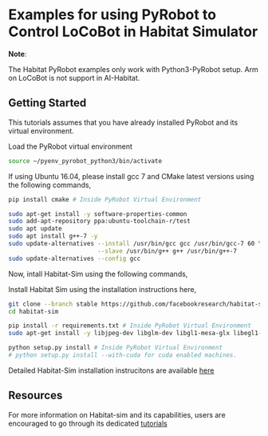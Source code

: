 # Examples for using PyRobot to Control LoCoBot in Habitat Simulator

__Note__: 

The Habitat PyRobot examples only work with Python3-PyRobot setup.
Arm on LoCoBot is not support in AI-Habitat.

## Getting Started


This tutorials assumes that you have already installed PyRobot and its virtual environment.


Load the PyRobot virtual environment
```bash
source ~/pyenv_pyrobot_python3/bin/activate
```

If using Ubuntu 16.04, please install gcc 7 and CMake latest versions using the following commands,

```bash
pip install cmake # Inside PyRobot Virtual Environment

sudo apt-get install -y software-properties-common
sudo add-apt-repository ppa:ubuntu-toolchain-r/test
sudo apt update
sudo apt install g++-7 -y
sudo update-alternatives --install /usr/bin/gcc gcc /usr/bin/gcc-7 60 \
                         --slave /usr/bin/g++ g++ /usr/bin/g++-7 
sudo update-alternatives --config gcc
```

Now, intall Habitat-Sim using the following commands,


Install Habitat Sim using the installation instructions here,
```bash
git clone --branch stable https://github.com/facebookresearch/habitat-sim.git
cd habitat-sim

pip install -r requirements.txt # Inside PyRobot Virtual Environment
sudo apt-get install -y libjpeg-dev libglm-dev libgl1-mesa-glx libegl1-mesa-dev mesa-utils xorg-dev freeglut3-dev

python setup.py install # Inside PyRobot Virtual Environment
# python setup.py install --with-cuda for cuda enabled machines.
```

Detailed Habitat-Sim installation instrucitons are available [here](https://github.com/facebookresearch/habitat-sim#installation)

## Resources 

For more information on Habitat-sim and its capabilities, users are encouraged to go through its dedicated [tutorials](https://aihabitat.org/)
